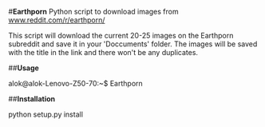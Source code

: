 #**Earthporn**
Python script to download images from www.reddit.com/r/earthporn/

This script will download the current 20-25 images on the Earthporn subreddit and save it in your 'Doccuments' folder. The images will be saved with the title in the link and there won't be any duplicates.

##**Usage**

alok@alok-Lenovo-Z50-70:~$ Earthporn


##**Installation**

python setup.py install
